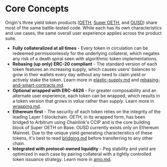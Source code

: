 # Core Concepts

Origin's three yield token products ([OETH](../../protocol/oeth/), [Super OETH](../../protocol/super-oeth/), and [OUSD](../../protocol/ousd/)) share most of the same battle-tested code. While each has its own characteristics and use cases, the same overall user experience applies across the product suite.

* **Fully collateralized at all times** - Every token in circulation can be redeemed permissionlessly for the underlying collateral, which negates any risk of a death spiral seen with algorithmic token implementations.
* **Rebasing (up only) ERC-20 compliant** - The standard version of each token features an increasing supply, which causes users' balances to grow in their wallets every day without any need to claim yield or actively stake the token. Learn more in [elastic-supply.md](elastic-supply.md "mention") and [rebasing-and-smart-contracts.md](rebasing-and-smart-contracts.md "mention").
* **Optional wrapped with ERC-4626** - For greater composability and an alternate user experience, each token can be wrapped, which results in a token version that grows in _value_ rather than _supply_. Learn more in [wrapping.md](wrapping.md "mention").
* **Ethereum first** - The security of each token relies on the integrity of the leading Layer 1 blockchain. OETH, in its wrapped form, has been bridged to Arbitrum using Chainlink's CCIP and is the core building block of Super OETH on Base. OUSD currently exists only on Ethereum Mainnet. Due to the unique yield generating characteristics of these tokens, it's best to read [bridging.md](bridging.md "mention") before transferring to any other chain.
* **Integrated with protocol-owned liquidity** - Peg stability and yield are optimized in each case by pairing collateral with a tightly controlled token issuance strategy. Learn more in [amo.md](amo.md "mention").
